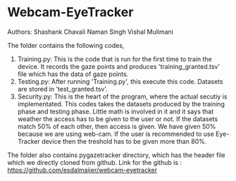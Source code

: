 # Webcam-EyeTracker
Authors: 
Shashank Chavali
Naman Singh
Vishal Mulimani

The folder contains the following codes, 
1) Training.py: This is the code that is run for the first time to train the device. It records the gaze points and produces 'training_granted.tsv' file which has the data of gaze points. 
2) Testing.py: After running 'Training.py', this execute this code. Datasets are stored in 'test_granted.tsv'. 
3) Security.py: This is the heart of the program, where the actual secutiy is implementated. This codes takes the datasets produced by the training phase and testing phase. Little math is involved in it and it says that weather the access has to be given to the user or not. If the datasets match 50% of each other, then access is given. We have given 50% because we are using web-cam. If the user is recommended to use Eye-Tracker device then the treshold has to be given more than 80%. 

The folder also contains pygazetracker directory, which has the header file which we directly cloned from github. 
Link for the github is : https://github.com/esdalmaijer/webcam-eyetracker

